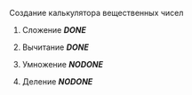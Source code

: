 Создание калькулятора вещественных чисел

1. Сложение **_DONE_**

2. Вычитание **_DONE_**

3. Умножение **_NODONE_**

4. Деление **_NODONE_**

